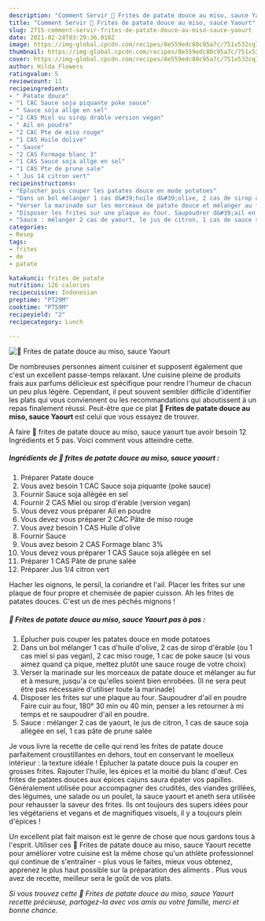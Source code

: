 ```yaml
---
description: "Comment Servir 🌺 Frites de patate douce au miso, sauce Yaourt"
title: "Comment Servir 🌺 Frites de patate douce au miso, sauce Yaourt"
slug: 2715-comment-servir-frites-de-patate-douce-au-miso-sauce-yaourt
date: 2021-02-24T03:29:36.018Z
image: https://img-global.cpcdn.com/recipes/8e559edc80c95a7c/751x532cq70/🌺-frites-de-patate-douce-au-miso-sauce-yaourt-photo-principale-de-la-recette.jpg
thumbnail: https://img-global.cpcdn.com/recipes/8e559edc80c95a7c/751x532cq70/🌺-frites-de-patate-douce-au-miso-sauce-yaourt-photo-principale-de-la-recette.jpg
cover: https://img-global.cpcdn.com/recipes/8e559edc80c95a7c/751x532cq70/🌺-frites-de-patate-douce-au-miso-sauce-yaourt-photo-principale-de-la-recette.jpg
author: Hilda Flowers
ratingvalue: 5
reviewcount: 11
recipeingredient:
- " Patate douce"
- "1 CAC Sauce soja piquante poke sauce"
- " Sauce soja allge en sel"
- "2 CAS Miel ou sirop drable version vegan"
- " Ail en poudre"
- "2 CAC Pte de miso rouge"
- "1 CAS Huile dolive"
- " Sauce"
- "2 CAS Formage blanc 3"
- "1 CAS Sauce soja allge en sel"
- "1 CAS Pte de prune sale"
- " Jus 14 citron vert"
recipeinstructions:
- "Éplucher puis couper les patates douce en mode potatoes"
- "Dans un bol mélanger 1 cas d&#39;huile d&#39;olive, 2 cas de sirop d&#39;érable (ou 1 cas miel si pas vegan), 2 cac miso rouge, 1 cac de poke sauce (si vous aimez quand ça pique, mettez plutôt une sauce rouge de votre choix)"
- "Verser la marinade sur les morceaux de patate douce et mélanger au fur et à mesure, jusqu&#39;a ce qu&#39;elles soient bien enrobées. (Il ne sera peut être pas nécessaire d&#39;utiliser toute la marinade)"
- "Disposer les frites sur une plaque au four. Saupoudrer d&#39;ail en poudre Faire cuir au four, 180° 30 min ou 40 min, penser a les retourner à mi temps et re saupoudrer d&#39;ail en poudre."
- "Sauce : mélanger 2 cas de yaourt, le jus de citron, 1 cas de sauce soja allégée en sel, 1 cas pâte de prune salée"
categories:
- Resep
tags:
- frites
- de
- patate

katakunci: frites de patate 
nutrition: 126 calories
recipecuisine: Indonesian
preptime: "PT29M"
cooktime: "PT59M"
recipeyield: "2"
recipecategory: Lunch

---
```



![🌺 Frites de patate douce au miso, sauce Yaourt](https://img-global.cpcdn.com/recipes/8e559edc80c95a7c/751x532cq70/🌺-frites-de-patate-douce-au-miso-sauce-yaourt-photo-principale-de-la-recette.jpg)

De nombreuses personnes aiment cuisiner et supposent également que c'est un excellent passe-temps relaxant. Une cuisine pleine de produits frais aux parfums délicieux est spécifique pour rendre l'humeur de chacun un peu plus légère. Cependant, il peut souvent sembler difficile d'identifier les plats qui vous conviennent ou les recommandations qui aboutissent à un repas finalement réussi. Peut-être que ce plat <strong> 🌺 Frites de patate douce au miso, sauce Yaourt </strong> est celui que vous essayez de trouver.

<!--inarticleads1-->

À faire 🌺 frites de patate douce au miso, sauce yaourt tue avoir besoin 12 Ingrédients et 5 pas. Voici comment vous atteindre cette.

##### Ingrédients de 🌺 frites de patate douce au miso, sauce yaourt :

1. Préparer  Patate douce
1. Vous avez besoin 1 CAC Sauce soja piquante (poke sauce)
1. Fournir  Sauce soja allégée en sel
1. Fournir 2 CAS Miel ou sirop d&#39;érable (version vegan)
1. Vous devez vous préparer  Ail en poudre
1. Vous devez vous préparer 2 CAC Pâte de miso rouge
1. Vous avez besoin 1 CAS Huile d&#39;olive
1. Fournir  Sauce
1. Vous avez besoin 2 CAS Formage blanc 3%
1. Vous devez vous préparer 1 CAS Sauce soja allégée en sel
1. Préparer 1 CAS Pâte de prune salée
1. Préparer  Jus 1/4 citron vert


Hacher les oignons, le persil, la coriandre et l&#39;ail. Placer les frites sur une plaque de four propre et chemisée de papier cuisson. Ah les frites de patates douces. C&#39;est un de mes péchés mignons ! 

<!--inarticleads2-->

##### 🌺 Frites de patate douce au miso, sauce Yaourt pas à pas :

1. Éplucher puis couper les patates douce en mode potatoes
1. Dans un bol mélanger 1 cas d&#39;huile d&#39;olive, 2 cas de sirop d&#39;érable (ou 1 cas miel si pas vegan), 2 cac miso rouge, 1 cac de poke sauce (si vous aimez quand ça pique, mettez plutôt une sauce rouge de votre choix)
1. Verser la marinade sur les morceaux de patate douce et mélanger au fur et à mesure, jusqu&#39;a ce qu&#39;elles soient bien enrobées. (Il ne sera peut être pas nécessaire d&#39;utiliser toute la marinade)
1. Disposer les frites sur une plaque au four. Saupoudrer d&#39;ail en poudre Faire cuir au four, 180° 30 min ou 40 min, penser a les retourner à mi temps et re saupoudrer d&#39;ail en poudre.
1. Sauce : mélanger 2 cas de yaourt, le jus de citron, 1 cas de sauce soja allégée en sel, 1 cas pâte de prune salée


Je vous livre la recette de celle qui rend les frites de patate douce parfaitement croustillantes en dehors, tout en conservant le moelleux intérieur : la texture idéale ! Éplucher la patate douce puis la couper en grosses frites. Rajouter l&#39;huile, les épices et la moitié du blanc d&#39;œuf. Ces frites de patates douces aux épices cajuns saura épater vos papilles. Généralement utilisée pour accompagner des crudités, des viandes grillées, des légumes, une salade ou un poulet, la sauce yaourt et aneth sera utilisée pour rehausser la saveur des frites. Ils ont toujours des supers idées pour les végétariens et vegans et de magnifiques visuels, il y a toujours plein d&#39;épices ! 

<!--inarticleads1-->

<p>
Un excellent plat fait maison est le genre de chose que nous gardons tous à l'esprit. Utiliser ces 🌺 Frites de patate douce au miso, sauce Yaourt recette pour améliorer votre cuisine est la même chose qu'un athlète professionnel qui continue de s'entraîner - plus vous le faites, mieux vous obtenez, apprenez le plus haut possible sur la préparation des aliments . Plus vous avez de recette, meilleur sera le goût de vos plats.
</p>

<p>
<i>Si vous trouvez cette 🌺 Frites de patate douce au miso, sauce Yaourt recette précieuse, partagez-la avec vos amis ou votre famille, merci et bonne chance.</i>
</p>

